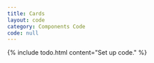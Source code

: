 ```yaml
---
title: Cards
layout: code
category: Components Code
code: null
---
```


{% include todo.html content="Set up code." %}
